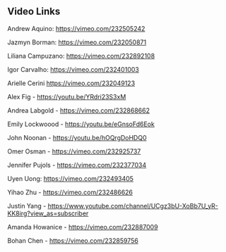 ## Video Links

Andrew Aquino: https://vimeo.com/232505242

Jazmyn Borman: https://vimeo.com/232050871

Liliana Campuzano: https://vimeo.com/232892108

Igor Carvalho: https://vimeo.com/232401003

Arielle Cerini https://vimeo.com/232049123

Alex Fig - https://youtu.be/YRdri23S3xM

Andrea Labgold - https://vimeo.com/232868662

Emily Lockwoood -  https://youtu.be/eGnsoFd6Eok

John Noonan - https://youtu.be/hOQrgDoHDQ0

Omer Osman - https://vimeo.com/232925737

Jennifer Pujols - https://vimeo.com/232377034

Uyen Uong: https://vimeo.com/232493405

Yihao Zhu - https://vimeo.com/232486626

Justin Yang - https://www.youtube.com/channel/UCgz3bU-XoBb7U_yR-KK8irg?view_as=subscriber

Amanda Howanice - https://vimeo.com/232887009

Bohan Chen - https://vimeo.com/232859756
